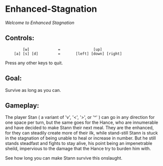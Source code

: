 # Enhanced-Stagnation
*Welcome to Enhanced Stagnation*

Controls:
-----------------

            [w]             =               [up]
        [a] [s] [d]         =       [left] [down] [right]

Press any other keys to quit.

Goal:
------

Survive as long as you can.

Gameplay:
----------

The player Stan ( a variant of 'v', '<', '>', or '^' ) can go in any 
direction for one space per turn, but the same goes for the Hance, 
who are innumerable and have decided to make Stann their next meal.
They are the enhanced, for they can steadily create more of their
ilk, while stand-still Stann is stuck in the stagnation of being 
unable to heal or increase in number. But he still stands steadfast
and fights to stay alive, his point being an impenetrable sheild,
impervious to the damage that the Hance try to burden him with.

See how long you can make Stann survive this onslaught.
        
